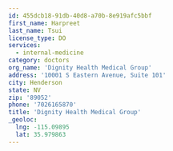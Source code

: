 ```yaml
---
id: 455dcb18-91db-40d8-a70b-8e919afc5bbf
first_name: Harpreet
last_name: Tsui
license_type: DO
services:
  - internal-medicine
category: doctors
org_name: 'Dignity Health Medical Group'
address: '10001 S Eastern Avenue, Suite 101'
city: Henderson
state: NV
zip: '89052'
phone: '7026165870'
title: 'Dignity Health Medical Group'
_geoloc:
  lng: -115.09895
  lat: 35.979863
---
```

